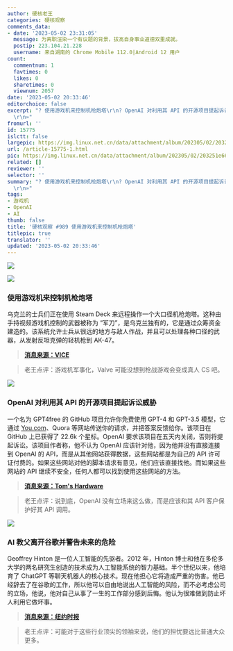 ```yaml
---
author: 硬核老王
categories: 硬核观察
comments_data:
- date: '2023-05-02 23:31:05'
  message: 为离职渲染一个有议题的背景，拔高自身事业道德双重成就。
  postip: 223.104.21.228
  username: 来自湖南的 Chrome Mobile 112.0|Android 12 用户
count:
  commentnum: 1
  favtimes: 0
  likes: 0
  sharetimes: 0
  viewnum: 2057
date: '2023-05-02 20:33:46'
editorchoice: false
excerpt: "? 使用游戏机来控制机枪炮塔\r\n? OpenAI 对利用其 API 的开源项目提起诉讼威胁\r\n? AI 教父离开谷歌并警告未来的危险\r\n»
  \r\n»"
fromurl: ''
id: 15775
islctt: false
largepic: https://img.linux.net.cn/data/attachment/album/202305/02/203251e66pyap5kpi65kgk.jpg
url: /article-15775-1.html
pic: https://img.linux.net.cn/data/attachment/album/202305/02/203251e66pyap5kpi65kgk.jpg.thumb.jpg
related: []
reviewer: ''
selector: ''
summary: "? 使用游戏机来控制机枪炮塔\r\n? OpenAI 对利用其 API 的开源项目提起诉讼威胁\r\n? AI 教父离开谷歌并警告未来的危险\r\n»
  \r\n»"
tags:
- 游戏机
- OpenAI
- AI
thumb: false
title: '硬核观察 #989 使用游戏机来控制机枪炮塔'
titlepic: true
translator: ''
updated: '2023-05-02 20:33:46'
---
```


![](https://img.linux.net.cn/data/attachment/album/202305/02/203251e66pyap5kpi65kgk.jpg)


![](https://img.linux.net.cn/data/attachment/album/202305/02/203259m3u3gguxzbx77tk4.jpg)


### 使用游戏机来控制机枪炮塔


乌克兰的士兵们正在使用 Steam Deck 来远程操作一个大口径机枪炮塔。这种由手持视频游戏机控制的武器被称为 “军刀”，是乌克兰独有的，它是通过众筹资金建造的。该系统允许士兵从很远的地方与敌人作战，并且可以处理各种口径的武器，从发射反坦克弹的轻机枪到 AK-47。



> 
> **[消息来源：VICE](https://www.vice.com/en/article/5d9g9z/ukraine-is-now-using-steam-decks-to-control-machine-gun-turrets)**
> 
> 
> 



> 
> 老王点评：游戏机军事化，Valve 可能没想到枪战游戏会变成真人 CS 吧。
> 
> 
> 


![](https://img.linux.net.cn/data/attachment/album/202305/02/203311sxvoq333q8jqggdd.jpg)


### OpenAI 对利用其 API 的开源项目提起诉讼威胁


一个名为 GPT4free 的 GitHub 项目允许你免费使用 GPT-4 和 GPT-3.5 模型，它通过 [You.com](http://you.com/)、Quora 等网站传送你的请求，并把答案反馈给你。该项目在 GitHub 上已获得了 22.6k 个星标。OpenAI 要求该项目在五天内关闭，否则将提起诉讼。该项目作者称，他不认为 OpenAI 应该针对他，因为他并没有直接连接到 OpenAI 的 API，而是从其他网站获得数据，这些网站都是为自己的 API 许可证付费的。如果这些网站对他的脚本请求有意见，他们应该直接找他。而如果这些网站的 API 继续不安全，任何人都可以找到使用这些网站的方法。



> 
> **[消息来源：Tom's Hardware](https://www.tomshardware.com/news/openai-sends-shutdown-letter-to-gpt4free)**
> 
> 
> 



> 
> 老王点评：说到底，OpenAI 没有立场来这么做，而是应该和其 API 客户保护好其 API 调用。
> 
> 
> 


![](https://img.linux.net.cn/data/attachment/album/202305/02/203327quzxb22rlbqlo5bx.jpg)


### AI 教父离开谷歌并警告未来的危险


Geoffrey Hinton 是一位人工智能的先驱者。2012 年，Hinton 博士和他在多伦多大学的两名研究生创造的技术成为人工智能系统的智力基础。半个世纪以来，他培育了 ChatGPT 等聊天机器人的核心技术。现在他担心它将造成严重的伤害。他已经辞去了在谷歌的工作，所以他可以自由地说出人工智能的风险，而不必考虑公司的立场，他说，他对自己从事了一生的工作部分感到后悔。他认为很难做到防止坏人利用它做坏事。



> 
> **[消息来源：纽约时报](https://www.nytimes.com/2023/05/01/technology/ai-google-chatbot-engineer-quits-hinton.html)**
> 
> 
> 



> 
> 老王点评：可能对于这些行业顶尖的领袖来说，他们的担忧要远比普通大众更多。
> 
> 
>